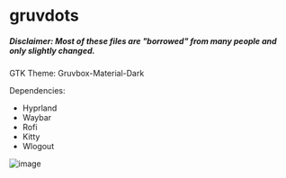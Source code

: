 # gruvdots
##### Disclaimer: Most of these files are "borrowed" from many people and only slightly changed.

GTK Theme: Gruvbox-Material-Dark

Dependencies:
- Hyprland
- Waybar
- Rofi
- Kitty
- Wlogout

![image](https://github.com/user-attachments/assets/1de521b2-e1df-4936-a375-a8f1efc7cc6a)
